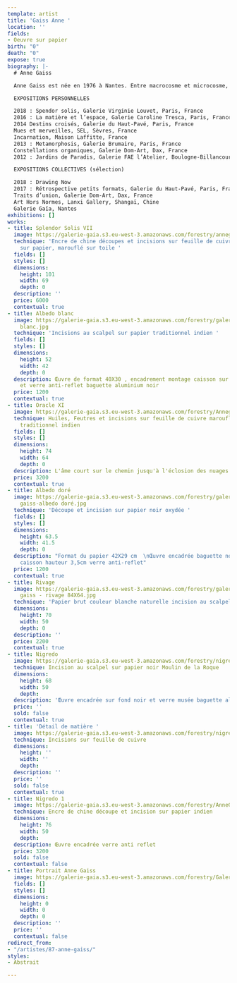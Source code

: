 ```yaml
---
template: artist
title: 'Gaiss Anne '
location: ''
fields:
- Oeuvre sur papier
birth: "0"
death: "0"
expose: true
biography: |-
  # Anne Gaiss

  Anne Gaiss est née en 1976 à Nantes. Entre macrocosme et microcosme, l’univers d’Anne Gaiss puise aux sources de l’invisible. Qu’il s’agisse de la structure interne de la matière révélée par la science, ou de la matière céleste perdue aux confins de l’espace, il s’agit ici bien d’une quête de ses mystères sur les chemins de la conscience, l’artiste devient passeur, chamane, celui qui permet de voir « au travers », « au delà » de notre réalité. Inspirée des écrits alchimistes, elle recrée le monde, d’une unité devenue dualité puis fractionnée sous la lame du scalpel, des ténèbres à la lumière, elle joue, transforme, métamorphose, transmute le visible pour en faire émerger la quintessence. L’alchimiste Martin Ruland disait que « l’imagination est l’astre dans l’homme, le corps céleste ou supracéleste ». Impalpable, subtil, l’esprit devient forme, la forme devient matière, la matière devient conscience. Pour l’alchimiste le métal a une âme, c’est ce que l’artiste nous révèle dans ces papiers. Leur surface couverte de métal devient miroir de l’âme, la ciselure nous amène vers l’envers de celui ci. « Connais-toi toi-même et tu connaitras l’univers » était la maxime du temple de Delphes. Derrière l’exploration de la nature de la matière, l’artiste propose ici à la manière de l’alchimiste de projeter comme le suggérait Jung l’inconscient dans l’obscurité de la matière afin de l’illuminer. La déconstruction du vide pour la reconstruction de la forme. La peau finement soulevée et ajourée nous livre un monde d’émotions et de sensations, l’émergence à partir du vide de l’œuvre d’une « scupture du vivant », création somptueuse ondulante, vibrante, lumineuse. La vibration du scalpel à l’origine de la forme, la lumière jouant sur le métal aux source de l’anima mundi.

  EXPOSITIONS PERSONNELLES

  2018 : Spendor solis, Galerie Virginie Louvet, Paris, France
  2016 : La matière et l’espace, Galerie Caroline Tresca, Paris, France
  2014 Destins croisés, Galerie du Haut-Pavé, Paris, France
  Mues et merveilles, SEL, Sèvres, France
  Incarnation, Maison Laffitte, France
  2013 : Metamorphosis, Galerie Brumaire, Paris, France
  Constellations organiques, Galerie Dom-Art, Dax, France
  2012 : Jardins de Paradis, Galerie FAE l’Atelier, Boulogne-Billancourt, France

  EXPOSITIONS COLLECTIVES (sélection)

  2018 : Drawing Now
  2017 : Rétrospective petits formats, Galerie du Haut-Pavé, Paris, France
  Traits d’union, Galerie Dom-Art, Dax, France
  Art Hors Normes, Lanxi Gallery, Shangaï, Chine
  Galerie Gaïa, Nantes
exhibitions: []
works:
- title: Splendor Solis VII
  image: https://galerie-gaia.s3.eu-west-3.amazonaws.com/forestry/annegaiss_2020_splendor.solis.VII_101x69.jpg
  technique: 'Encre de chine découpes et incisions sur feuille de cuivre marouflé
    sur papier, marouflé sur toile '
  fields: []
  styles: []
  dimensions:
    height: 101
    width: 69
    depth: 0
  description: ''
  price: 6000
  contextual: true
- title: Albedo blanc
  image: https://galerie-gaia.s3.eu-west-3.amazonaws.com/forestry/galerie-gaia-anne-gaiss-30X40
    blanc.jpg
  technique: 'Incisions au scalpel sur papier traditionnel indien '
  fields: []
  styles: []
  dimensions:
    height: 52
    width: 42
    depth: 0
  description: Œuvre de format 40X30 , encadrement montage caisson sur fond blanc
    et verre anti-reflet baguette aluminium noir
  price: 1200
  contextual: true
- title: Oracle XI
  image: https://galerie-gaia.s3.eu-west-3.amazonaws.com/forestry/Annegaiss_OracleXI_64x74.jpg
  technique: Huiles, Feutres et incisions sur feuille de cuivre marouflée sur papier
    traditionnel indien
  fields: []
  styles: []
  dimensions:
    height: 74
    width: 64
    depth: 0
  description: L'âme court sur le chemin jusqu'à l'éclosion des nuages
  price: 3200
  contextual: true
- title: Albedo doré
  image: https://galerie-gaia.s3.eu-west-3.amazonaws.com/forestry/galerie-gaia-anne
    gaiss-albedo doré.jpg
  technique: 'Découpe et incision sur papier noir oxydée '
  fields: []
  styles: []
  dimensions:
    height: 63.5
    width: 41.5
    depth: 0
  description: "Format du papier 42X29 cm  \nŒuvre encadrée baguette noire montage
    caisson hauteur 3,5cm verre anti-reflet"
  price: 1200
  contextual: true
- title: Rivage
  image: https://galerie-gaia.s3.eu-west-3.amazonaws.com/forestry/galerie gaia - anne
    gaiss - rivage 84X64.jpg
  technique: 'Papier brut couleur blanche naturelle incision au scalpel '
  dimensions:
    height: 70
    width: 50
    depth: 0
  description: ''
  price: 2200
  contextual: true
- title: Nigredo
  image: https://galerie-gaia.s3.eu-west-3.amazonaws.com/forestry/nigredo.jpg
  technique: Incision au scalpel sur papier noir Moulin de la Roque
  dimensions:
    height: 68
    width: 50
    depth: 
  description: 'Œuvre encadrée sur fond noir et verre musée baguette aluminium noire '
  price: ''
  sold: false
  contextual: true
- title: 'Détail de matière '
  image: https://galerie-gaia.s3.eu-west-3.amazonaws.com/forestry/nigredo-vii.jpg
  technique: Incisions sur feuille de cuivre
  dimensions:
    height: ''
    width: ''
    depth: 
  description: ''
  price: ''
  sold: false
  contextual: true
- title: Nigredo 1
  image: https://galerie-gaia.s3.eu-west-3.amazonaws.com/forestry/AnneGaiss_2018_nigredo.1_60X76.jpg
  technique: Encre de chine découpe et incision sur papier indien
  dimensions:
    height: 76
    width: 50
    depth: 
  description: Œuvre encadrée verre anti reflet
  price: 3200
  sold: false
  contextual: false
- title: Portrait Anne Gaiss
  image: https://galerie-gaia.s3.eu-west-3.amazonaws.com/forestry/Galerie-gaia-anne-gaiss-portrait.jpg
  fields: []
  styles: []
  dimensions:
    height: 0
    width: 0
    depth: 0
  description: ''
  price: ''
  contextual: false
redirect_from:
- "/artistes/87-anne-gaiss/"
styles:
- Abstrait

---
```

